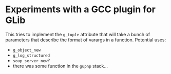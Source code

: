 Experiments with a GCC plugin for GLib
======================================

This tries to implement the `g_tuple` attribute that will take a bunch of
parameters that describe the format of varargs in a function. Potential uses:

- `g_object_new`
- `g_log_structured`
- `soup_server_new`?
- there was some function in the `gupnp` stack…

